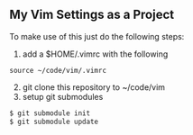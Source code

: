 ## My Vim Settings as a Project
To make use of this just do the following steps:

1. add a $HOME/.vimrc with the following
```text
source ~/code/vim/.vimrc
```
2. git clone this repository to ~/code/vim
3. setup git submodules
```bash
$ git submodule init
$ git submodule update
```
